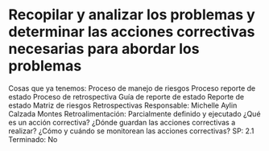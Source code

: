 # Recopilar y analizar los problemas y determinar las acciones correctivas necesarias para abordar los problemas

Cosas que ya tenemos: Proceso de manejo de riesgos
Proceso reporte de estado
Proceso de retrospectiva
Guía de reporte de estado
Reporte de estado
Matriz de riesgos
Retrospectivas
Responsable: Michelle Aylin Calzada Montes
Retroalimentación: Parcialmente definido y ejecutado
¿Qué es un acción correctiva?
¿Dónde guardan las acciones correctivas a realizar?
¿Cómo y cuándo se monitorean las acciones correctivas?
SP: 2.1
Terminado: No